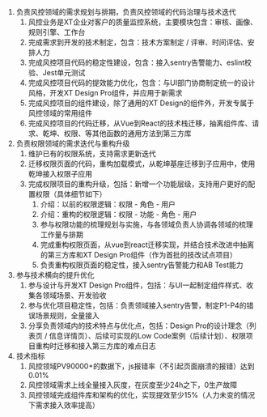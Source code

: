 1. 负责风控领域的需求规划与排期，负责风控领域的代码治理与技术迭代
    1. 风控业务是XT企业对客户的质量监控系统，主要模块包含：审核、画像、规则引擎、工作台
    2. 完成需求到开发的技术制定，包含：技术方案制定 / 评审、时间评估、安排人力
    3. 完成风控项目代码的稳定性建设，包含：接入sentry告警能力、eslint校验、Jest单元测试
    4. 完成风控项目代码的提效能力优化，包含：与UI部门协商制定统一的设计风格，开发XT Design Pro组件，并应用于新需求
    5. 完成风控项目的组件建设，除了通用的XT Design的组件外，开发专属于风控领域的常用组件
    6. 完成风控项目的代码迁移，从Vue到React的技术栈迁移，抽离组件库、请求、乾坤、权限、等其他函数的通用方法到第三方库
2. 负责权限领域的需求迭代与重构升级
    1. 维护已有的权限系统，支持需求更新迭代
    2. 迁移权限页面的代码，重构加载模式，从乾坤基座迁移到子应用中，使用乾坤接入权限子应用
    3. 完成权限项目的重构升级，包括：新增一个功能层级，支持用户更好的配置权限（具体细节如下）
        1. 介绍：以前的权限逻辑：权限 - 角色 - 用户
        2. 介绍：重构的权限逻辑：权限 - 功能 - 角色 - 用户
        3. 参与权限功能的梳理规划与实施，与各领域负责人协调各领域的梳理工作量与排期
        4. 完成重构权限页面，从vue到react迁移实现，并结合技术改进中抽离的第三方库和XT Design Pro组件（作为首批的技改试点项目）
        5. 负责重构权限页面的稳定性，接入sentry告警能力和AB Test能力
3. 参与技术横向的提升优化
    1. 参与设计与开发XT Design Pro组件，包括：与UI一起制定组件样式、收集各领域场景、开发验收
    2. 参与优化项目稳定性，包括：负责领域接入sentry告警，制定P1-P4的错误场景规则，全量接入
    3. 分享负责领域内的技术特点与优化点，包括：Design Pro的设计理念（列表页 / 信息详情页）、后续可实现的Low Code案例（后续计划）、权限项目重构时迁移和接入第三方库的难点日志
4. 技术指标
    1. 风控领域PV90000+的数据下，js报错率（不引起页面崩溃的报错）达到0.01%
    2. 风控领域需求上线全量接入灰度，在灰度至少24h之下，0生产故障
    3. 风控领域完成组件库和架构的优化，实现提效至少15%（人力未变的情况下需求接入效率提高）
